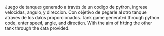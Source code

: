 Juego de tanques generado a través de un codigo de python, ingrese velocidas, angulo, y direccion. Con objetivo de pegarle al otro tanque atraves de los datos proporcionados.
Tank game generated through python code, enter speed, angle, and direction. With the aim of hitting the other tank through the data provided.
